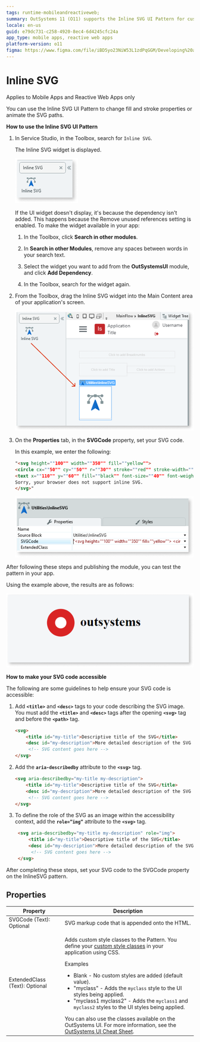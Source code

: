 ```yaml
---
tags: runtime-mobileandreactiveweb;  
summary: OutSystems 11 (O11) supports the Inline SVG UI Pattern for customizing SVG properties and animations in mobile and reactive web apps.
locale: en-us
guid: e79dc731-c258-4920-8ec4-6d4245cfc24a
app_type: mobile apps, reactive web apps
platform-version: o11
figma: https://www.figma.com/file/iBD5yo23NiW53L1zdPqGGM/Developing%20an%20Application?node-id=644:0
---
```


# Inline SVG

<div class="info" markdown="1">

Applies to Mobile Apps and Reactive Web Apps only

</div>

You can use the Inline SVG UI Pattern to change fill and stroke properties or animate the SVG paths.


**How to use the Inline SVG UI Pattern**

1. In Service Studio, in the Toolbox, search for `Inline SVG`.

    The Inline SVG widget is displayed.

    ![Screenshot showing the Inline SVG widget in the Service Studio toolbox](images/inlinesvg-2-ss.png "Inline SVG Widget in Service Studio")

    If the UI widget doesn't display, it's because the dependency isn't added. This happens because the Remove unused references setting is enabled. To make the widget available in your app:

    1. In the Toolbox, click **Search in other modules**.

    1. In **Search in other Modules**, remove any spaces between words in your search text.
    
    1. Select the widget you want to add from the **OutSystemsUI** module, and click **Add Dependency**. 
    
    1. In the Toolbox, search for the widget again.

1. From the Toolbox, drag the Inline SVG widget into the Main Content area of your application's screen.

    ![Screenshot illustrating how to drag the Inline SVG widget into the main content area of an application's screen](images/inlinesvg-3-ss.png "Dragging Inline SVG Widget into Main Content Area")

1. On the **Properties** tab, in the **SVGCode** property, set your SVG code. 

    In this example, we enter the following:

    ```html
    "<svg height=""100"" width=""350"" fill=""yellow"">
    <circle cx=""50"" cy=""50"" r=""30"" stroke=""red"" stroke-width=""25"" fill=""white"" />
    <text x=""110"" y=""60"" fill=""black"" font-size=""40"" font-weight=""bold"" font-family=""open sans"">outsystems</text>
    Sorry, your browser does not support inline SVG.  
    </svg>"
    ```

    ![Screenshot displaying the Properties tab where SVG code is set for the Inline SVG widget](images/inlinesvg-4-ss.png "Setting SVG Code in Properties Tab")

After following these steps and publishing the module, you can test the pattern in your app.

Using the example above, the results are as follows:

![Example output of an Inline SVG showing a circle and text label 'outsystems' in an application](images/inlinesvg-1-ss.png "Example of Inline SVG in an Application")

**How to make your SVG code accessible**

The following are some guidelines to help ensure your SVG code is accessible:

1. Add **`` <title> ``** and **`` <desc> ``** tags to your code describing the SVG image. You must add the **`` <title> ``** and **`` <desc> ``** tags after the opening **`` <svg> ``** tag and before the **`` <path> ``** tag.

    ```html
    <svg>
        <title id="my-title">Descriptive title of the SVG</title>
        <desc id="my-description">More detailed description of the SVG content</desc>
         <!-- SVG content goes here -->
    </svg>
    ```
    
1. Add the **`` aria-describedby ``** attribute to the **`` <svg> ``** tag. 

    ```html
    <svg aria-describedby="my-title my-description">
        <title id="my-title">Descriptive title of the SVG</title>
        <desc id="my-description">More detailed description of the SVG content</desc>
         <!-- SVG content goes here -->
    </svg>
    ```
    
1. To define the role of the SVG as an image within the accessibility context, add the **`` role=”img” ``** attribute to the **`` <svg> ``** tag.

   ```html
    <svg aria-describedby="my-title my-description" role="img">
        <title id="my-title">Descriptive title of the SVG</title>
        <desc id="my-description">More detailed description of the SVG content</desc>
         <!-- SVG content goes here -->
    </svg>
    ```

After completing these steps, set your SVG code to the SVGCode property on the InlineSVG pattern.


## Properties

| Property | Description |
|---|---|
| SVGCode (Text): Optional | SVG markup code that is appended onto the HTML. |
| ExtendedClass (Text): Optional | <p>Adds custom style classes to the Pattern. You define your [custom style classes](../../../look-feel/css.md) in your application using CSS.</p> <p>Examples <ul><li>Blank - No custom styles are added (default value).</li><li>"myclass" - Adds the ``myclass`` style to the UI styles being applied.</li><li>"myclass1 myclass2" - Adds the ``myclass1`` and ``myclass2`` styles to the UI styles being applied.</li></ul></p>You can also use the classes available on the OutSystems UI. For more information, see the [OutSystems UI Cheat Sheet](https://outsystemsui.outsystems.com/OutSystemsUIWebsite/CheatSheet). |
